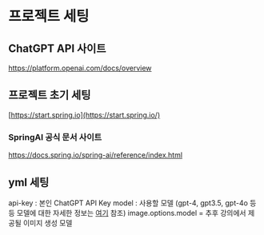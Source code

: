 # 프로젝트 세팅

## ChatGPT API 사이트
https://platform.openai.com/docs/overview

## 프로젝트 초기 세팅
[https://start.spring.io](https://start.spring.io/)

### SpringAI 공식 문서 사이트
https://docs.spring.io/spring-ai/reference/index.html

## yml 세팅
api-key : 본인 ChatGPT API Key
model : 사용할 모델 (gpt-4, gpt3.5, gpt-4o 등등 모델에 대한 자세한 정보는 [여기](https://platform.openai.com/docs/models) 참조)
image.options.model = 추후 강의에서 제공될 이미지 생성 모델
